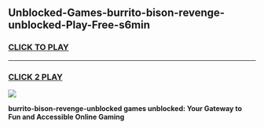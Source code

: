 
## Unblocked-Games-burrito-bison-revenge-unblocked-Play-Free-s6min
<h3>
<a href="https://premium76.site?title=burrito-bison-revenge-unblocked&ref=23A">CLICK TO PLAY</a></h3>
<hr>

<h3>
<a href="https://premium76.site?title=burrito-bison-revenge-unblocked&ref=23A">CLICK 2 PLAY</a>
  
</h3>

<a href="https://premium76.site?title=burrito-bison-revenge-unblocked&ref=23A"><img src="https://clearcache.store/games.png"></a>


**burrito-bison-revenge-unblocked games unblocked: Your Gateway to Fun and Accessible Online Gaming**
